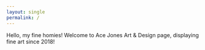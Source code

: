 ```yaml
---
layout: single
permalink: /
---
```


Hello, my fine homies! Welcome to Ace Jones Art & Design page, displaying fine art since 2018!

